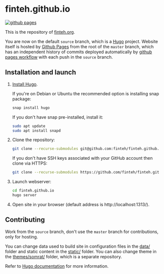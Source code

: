 # finteh.github.io
[![github pages](https://github.com/finteh/finteh.github.io/workflows/github%20pages/badge.svg)](https://github.com/finteh/finteh.github.io/actions?query=workflow%3A%22github+pages%22)

This is the repository of [finteh.org](https://finteh.org/).

You are now on the default ```source``` branch, which is a [Hugo](https://gohugo.io/) project. Website itself is hosted by [Github Pages](https://pages.github.com/) from the root of the ```master``` branch, which has an independent history of commits deployed automatically by [github pages workflow](.github/workflows/gh-pages.yml) with each push in the ```source``` branch.


## Installation and launch
1. [Install Hugo](https://gohugo.io/getting-started/installing/).

   If you're on Debian or Ubuntu the recommended option is installing snap package:

   ```bash
   snap install hugo
   ```

   If you don't have snap pre-installed, install it:

   ```bash
   sudo apt update
   sudo apt install snapd
   ```

2. Clone the repository:

   ```bash
   git clone --recurse-submodules git@github.com:finteh/finteh.github.io.git
   ```

   If you don't have SSH keys associated with your GitHub account then clone via HTTPS:

   ```bash
   git clone --recurse-submodules https://github.com/finteh/finteh.github.io.git
   ```

3. Launch webserver:

   ```bash
   cd finteh.github.io
   hugo server
   ```

4. Open site in your browser (default address is http://localhost:1313/).


## Contributing
Work from the ```source``` branch, don't use the ```master``` branch for contributions, only for hosting.

You can change data used to build site in configuration files in the [data/](data) folder and static content in the [static/](static) folder. You can also change theme in the [themes/somrat/](https://github.com/fincubator/somrat) folder, which is a separate repository.

Refer to [Hugo documentation](https://gohugo.io/getting-started/directory-structure/) for more information.
